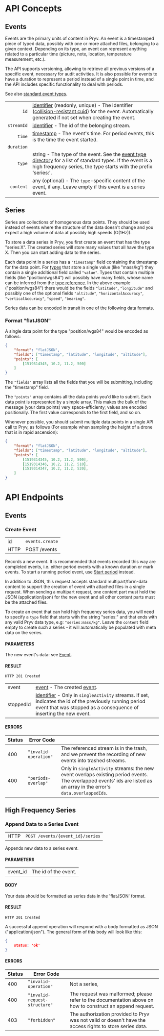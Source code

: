 # API Concepts 

## Events

Events are the primary units of content in Pryv. An event is a timestamped piece of typed data, possibly with one or more attached files, belonging to a given context. Depending on its type, an event can represent anything related to a particular time (picture, note, location, temperature measurement, etc.).

The API supports versioning, allowing to retrieve all previous versions of a specific event, necessary for audit activities. It is also possible for events to have a duration to represent a period instead of a single point in time, and the API includes specific functionality to deal with periods.

See also [standard event types](http://api.pryv.com/event-types/#directory).

|            |                                                              |
| ---------: | ------------------------------------------------------------ |
|       `id` | [identifier](http://api.pryv.com/reference/#data-structure-identifier) (readonly, unique) -  The identifier ([collision-resistant cuid](https://usecuid.org/)) for the event. Automatically generated if not set when creating the event. |
| `streamId` | [identifier](http://api.pryv.com/reference/#data-structure-identifier) - The id of the belonging stream. |
|     `time` | [timestamp](http://api.pryv.com/reference/#data-structure-timestamp) -  The event's time. For period events, this is the time the event started. |
| `duration` |                                                              |
|     `type` | string -  The type of the event. See the [event type directory](http://api.pryv.com/event-types/#directory) for a list of standard types. If the event is a high frequency series, the type starts with the prefix 'series:'. |
|  `content` | any (optional) -  The `type`-specific content of the event, if any. Leave empty if this event is a series event. |

## Series

Series are collections of homogenous data points. They should be used instead of events where the structure of the data doesn't change and you expect a high volume of data at possibly high speeds (O(1Hz)).

To store a data series in Pryv, you first create an event that has the type "series:X". The created series will store many values that all have the type X. Then you can start adding data to the series. 

Each data point in a series has a `"timestamp"` field containing the timestamp for the data point. For [types](http://api.pryv.com/event-types/#directory) that store a single value (like "mass/kg") they contain a single additional field called `"value"`. Types that contain multiple fields (like "position/wgs84") will possibly have many fields, whose name can be inferred from the [type reference](http://api.pryv.com/event-types/#position). In the above example ("position/wgs84") there would be the fields `"latitude"`, `"longitude"` and possibly one of the optional fields `"altitude"`, `"horizontalAccuracy"`, `"verticalAccuracy"`, `"speed"`, `"bearing"`.

Series data can be encoded in transit in one of the following data formats.

### Format "flatJSON"

A single data point for the type "position/wgs84" would be encoded as follows: 

~~~json
{
    "format": "flatJSON", 
    "fields": ["timestamp", "latitude", "longitude", "altitude"], 
    "points": [
        [1519314345, 10.2, 11.2, 500]
    ]
}
~~~

The `"fields"` array lists all the fields that you will be submitting, including the "timestamp" field. 

The `"points"` array contains all the data points you'd like to submit. Each data point is represented by a simple array. This makes the bulk of the message (your data points) very space-efficienty; values are encoded positionally. The first value corresponds to the first field, and so on. 

Whenever possible, you should submit multiple data points in a single API call to Pryv, as follows (For example when sampling the height of a drone that is in rapid ascension):

~~~json
{
    "format": "flatJSON", 
    "fields": ["timestamp", "latitude", "longitude", "altitude"], 
    "points": [
        [1519314345, 10.2, 11.2, 500], 
        [1519314346, 10.2, 11.2, 510],
        [1519314347, 10.2, 11.2, 520],
    ]
}
~~~

# API Endpoints

## Events

### Create Event

|      |                 |
| ---- | --------------- |
| id   | `events.create` |
| HTTP | POST /events    |

Records a new event. It is recommended that events recorded this way are completed events, i.e. either period events with a known duration or mark events. To start a running period event, use [Start period](http://api.pryv.com/reference/#methods-events-events-start) instead.

In addition to JSON, this request accepts standard multipart/form-data content to support the creation of event with attached files in a single request. When sending a multipart request, one content part must hold the JSON (application/json) for the new event and all other content parts must be the attached files.

To create an event that can hold high frequency series data, you will need to specify a `type` field that starts with the string "series:" and that ends with any valid Pryv data type, e.g: `"series:mass/kg"`. Leave the `content` field empty to create such a series - it will automatically be populated with meta data on the series. 

#### PARAMETERS

The new event's data: see [Event](http://api.pryv.com/reference/#data-structure-event).

#### RESULT

`HTTP 201 Created` 

|           |                                                              |
| --------- | ------------------------------------------------------------ |
| event     | [event](http://api.pryv.com/reference/#data-structure-event) - The created [event](http://api.pryv.com/reference/#data-structure-event). |
| stoppedId | [identifier](http://api.pryv.com/reference/#data-structure-identifier) - Only in `singleActivity` streams. If set, indicates the id of the previously running period event that was stopped as a consequence of inserting the new event. |

#### ERRORS

| Status | Error Code            |                                                              |
| ------ | --------------------- | ------------------------------------------------------------ |
| 400    | `"invalid-operation"` | The referenced stream is in the trash, and we prevent the recording of new events into trashed streams. |
| 400    | `"periods-overlap"`   | Only in `singleActivity` streams: the new event overlaps existing period events. The overlapped events' ids are listed as an array in the error's `data.overlappedIds`. |

## High Frequency Series

### Append Data to a Series Event

|      |                                  |
| ---- | -------------------------------- |
| HTTP | `POST /events/{event_id}/series` |

Appends new data to a series event. 

#### PARAMETERS

|          |                      |
| -------: | -------------------- |
| event_id | The id of the event. |

#### BODY

Your data should be formatted as series data in the 'flatJSON' format. 

#### RESULT

`HTTP 201 Created` 

A successful append operation will respond with a body formatted as JSON ("application/json"). The general form of this body will look like this: 

~~~json
{ 
    status: 'ok' 
}
~~~

#### ERRORS

| Status | Error Code                    |                                                              |
| ------ | ----------------------------- | ------------------------------------------------------------ |
| 400    | `"invalid-operation"`         | Not a series,                                                |
| 400    | `"invalid-request-structure"` | The request was malformed; please refer to the documentation above on how to construct an append request. |
| 403    | `"forbidden"`                 | The authorization provided to Pryv was not valid or doesn't have the access rights to store series data. |